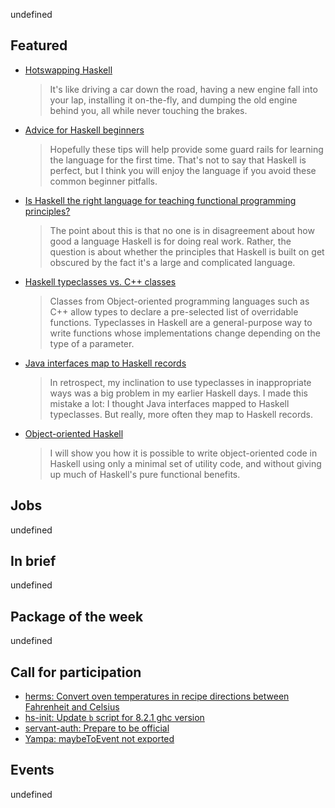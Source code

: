 <!-- 2017-10-19 -->

undefined

## Featured

-   [Hotswapping Haskell](https://simonmar.github.io/posts/2017-10-17-hotswapping-haskell.html)

    > It's like driving a car down the road, having a new engine fall into your lap, installing it on-the-fly, and dumping the old engine behind you, all while never touching the brakes.

-   [Advice for Haskell beginners](http://www.haskellforall.com/2017/10/advice-for-haskell-beginners.html)

    > Hopefully these tips will help provide some guard rails for learning the language for the first time. That's not to say that Haskell is perfect, but I think you will enjoy the language if you avoid these common beginner pitfalls.

-   [Is Haskell the right language for teaching functional programming principles?](https://profsjt.blogspot.com/2017/10/is-haskell-right-language-for-teaching.html)

    > The point about this is that no one is in disagreement about how good a language Haskell is for doing real work. Rather, the question is about whether the principles that Haskell is built on get obscured by the fact it's a large and complicated language.

-   [Haskell typeclasses vs. C++ classes](http://www.michaelburge.us/2017/10/15/haskell-typeclasses-vs-cpp-classes.html)

    > Classes from Object-oriented programming languages such as C++ allow types to declare a pre-selected list of overridable functions. Typeclasses in Haskell are a general-purpose way to write functions whose implementations change depending on the type of a parameter.

-   [Java interfaces map to Haskell records](https://chris-martin.org/2017/interfaces-and-records)

    > In retrospect, my inclination to use typeclasses in inappropriate ways was a big problem in my earlier Haskell days. I made this mistake a lot: I thought Java interfaces mapped to Haskell typeclasses. But really, more often they map to Haskell records.

-   [Object-oriented Haskell](https://programming.tobiasdammers.nl/blog/2017-10-17-object-oriented-haskell)

    > I will show you how it is possible to write object-oriented code in Haskell using only a minimal set of utility code, and without giving up much of Haskell's pure functional benefits.

## Jobs

undefined

## In brief

undefined

## Package of the week

undefined

## Call for participation

-   [herms: Convert oven temperatures in recipe directions between Fahrenheit and Celsius](https://github.com/JackKiefer/herms/issues/39)
-   [hs-init: Update `b` script for 8.2.1 ghc version](https://github.com/vrom911/hs-init/issues/27)
-   [servant-auth: Prepare to be official](https://github.com/haskell-servant/servant-auth/issues/64)
-   [Yampa: maybeToEvent not exported](https://github.com/ivanperez-keera/Yampa/issues/28)

## Events

undefined
